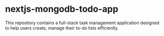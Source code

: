 # nextjs-mongodb-todo-app
This repository contains a full-stack task management application designed to help users create, manage their to-do lists efficiently.

